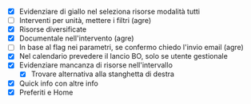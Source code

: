 - [x] Evidenziare di giallo nel seleziona risorse modalità tutti
- [ ] Interventi per unità, mettere i filtri (agre)
- [x] Risorse diversificate
- [x] Documentale nell'intervento (agre)
- [ ] In base al flag nei parametri, se confermo chiedo l'invio email (agre)
- [x] Nel calendario prevedere il lancio BO, solo se utente gestionale
- [x] Evidenziare mancanza di risorse nell'intervallo
    - [x] Trovare alternativa alla stanghetta di destra
- [x] Quick info con altre info
- [x] Preferiti e Home